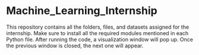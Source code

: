 # Machine_Learning_Internship
This repository contains all the folders, files, and datasets assigned for the internship.
Make sure to install all the required modules mentioned in each Python file.
After running the code, a visualization window will pop up. Once the previous window is closed, the next one will appear.
